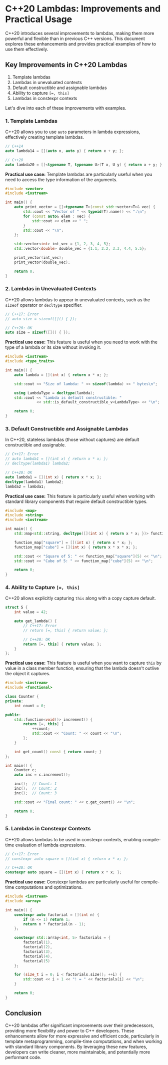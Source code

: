 # C++20 Lambdas: Improvements and Practical Usage

C++20 introduces several improvements to lambdas, making them more powerful and flexible than in previous C++ versions. This document explores these enhancements and provides practical examples of how to use them effectively.

## Key Improvements in C++20 Lambdas

1. Template lambdas
2. Lambdas in unevaluated contexts
3. Default constructible and assignable lambdas
4. Ability to capture `[=, this]`
5. Lambdas in constexpr contexts

Let's dive into each of these improvements with examples.

### 1. Template Lambdas

C++20 allows you to use `auto` parameters in lambda expressions, effectively creating template lambdas.

```cpp
// C++14
auto lambda14 = [](auto x, auto y) { return x + y; };

// C++20
auto lambda20 = []<typename T, typename U>(T x, U y) { return x + y; };
```

**Practical use case:**
Template lambdas are particularly useful when you need to access the type information of the arguments.

```cpp
#include <vector>
#include <iostream>

int main() {
    auto print_vector = []<typename T>(const std::vector<T>& vec) {
        std::cout << "Vector of " << typeid(T).name() << ":\n";
        for (const auto& elem : vec) {
            std::cout << elem << " ";
        }
        std::cout << "\n";
    };

    std::vector<int> int_vec = {1, 2, 3, 4, 5};
    std::vector<double> double_vec = {1.1, 2.2, 3.3, 4.4, 5.5};

    print_vector(int_vec);
    print_vector(double_vec);

    return 0;
}
```

### 2. Lambdas in Unevaluated Contexts

C++20 allows lambdas to appear in unevaluated contexts, such as the `sizeof` operator or `decltype` specifier.

```cpp
// C++17: Error
// auto size = sizeof([]() { });

// C++20: OK
auto size = sizeof([]() { });
```

**Practical use case:**
This feature is useful when you need to work with the type of a lambda or its size without invoking it.

```cpp
#include <iostream>
#include <type_traits>

int main() {
    auto lambda = [](int x) { return x * x; };

    std::cout << "Size of lambda: " << sizeof(lambda) << " bytes\n";

    using LambdaType = decltype(lambda);
    std::cout << "Lambda is default constructible: " 
              << std::is_default_constructible_v<LambdaType> << "\n";

    return 0;
}
```

### 3. Default Constructible and Assignable Lambdas

In C++20, stateless lambdas (those without captures) are default constructible and assignable.

```cpp
// C++17: Error
// auto lambda1 = [](int x) { return x * x; };
// decltype(lambda1) lambda2;

// C++20: OK
auto lambda1 = [](int x) { return x * x; };
decltype(lambda1) lambda2;
lambda2 = lambda1;
```

**Practical use case:**
This feature is particularly useful when working with standard library components that require default constructible types.

```cpp
#include <map>
#include <string>
#include <iostream>

int main() {
    std::map<std::string, decltype([](int x) { return x * x; })> function_map;

    function_map["square"] = [](int x) { return x * x; };
    function_map["cube"] = [](int x) { return x * x * x; };

    std::cout << "Square of 5: " << function_map["square"](5) << "\n";
    std::cout << "Cube of 5: " << function_map["cube"](5) << "\n";

    return 0;
}
```

### 4. Ability to Capture `[=, this]`

C++20 allows explicitly capturing `this` along with a copy capture default.

```cpp
struct S {
    int value = 42;

    auto get_lambda() {
        // C++17: Error
        // return [=, this] { return value; };

        // C++20: OK
        return [=, this] { return value; };
    }
};
```

**Practical use case:**
This feature is useful when you want to capture `this` by value in a class member function, ensuring that the lambda doesn't outlive the object it captures.

```cpp
#include <iostream>
#include <functional>

class Counter {
private:
    int count = 0;

public:
    std::function<void()> increment() {
        return [=, this] {
            ++count;
            std::cout << "Count: " << count << "\n";
        };
    }

    int get_count() const { return count; }
};

int main() {
    Counter c;
    auto inc = c.increment();

    inc();  // Count: 1
    inc();  // Count: 2
    inc();  // Count: 3

    std::cout << "Final count: " << c.get_count() << "\n";

    return 0;
}
```

### 5. Lambdas in Constexpr Contexts

C++20 allows lambdas to be used in constexpr contexts, enabling compile-time evaluation of lambda expressions.

```cpp
// C++17: Error
// constexpr auto square = [](int x) { return x * x; };

// C++20: OK
constexpr auto square = [](int x) { return x * x; };
```

**Practical use case:**
Constexpr lambdas are particularly useful for compile-time computations and optimizations.

```cpp
#include <iostream>
#include <array>

int main() {
    constexpr auto factorial = [](int n) {
        if (n <= 1) return 1;
        return n * factorial(n - 1);
    };

    constexpr std::array<int, 5> factorials = {
        factorial(1),
        factorial(2),
        factorial(3),
        factorial(4),
        factorial(5)
    };

    for (size_t i = 0; i < factorials.size(); ++i) {
        std::cout << i + 1 << "! = " << factorials[i] << "\n";
    }

    return 0;
}
```

## Conclusion

C++20 lambdas offer significant improvements over their predecessors, providing more flexibility and power to C++ developers. These enhancements allow for more expressive and efficient code, particularly in template metaprogramming, compile-time computations, and when working with standard library components. By leveraging these new features, developers can write cleaner, more maintainable, and potentially more performant code.
